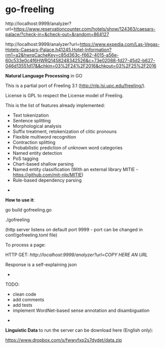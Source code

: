 # go-freeling

http://localhost:9999/analyzer?url=https://www.reservationcounter.com/hotels/show/124363/caesars-palace/?check-in=&check-out=&random=864127

http://localhost:9999/analyzer?url=https://www.expedia.com/Las-Vegas-Hotels-Caesars-Palace.h41245.Hotel-Information?rm1=a2&hwrqCacheKey=c85d363c-f662-4015-a56e-60c533e0c4f6HWRQ1458248342526&c=73e02088-fd27-45d2-b627-046d13551d17&&chkin=03%2F24%2F2016&chkout=03%2F25%2F2016

**Natural Language Processing** in GO

This is a partial port of Freeling 3.1 (http://nlp.lsi.upc.edu/freeling/).

License is GPL to respect the License model of Freeling.

This is the list of features already implemented:

* Text tokenization
* Sentence splitting
* Morphological analysis
* Suffix treatment, retokenization of clitic pronouns
* Flexible multiword recognition
* Contraction splitting
* Probabilistic prediction of unknown word categories
* Named entity detection
* PoS tagging
* Chart-based shallow parsing
* Named entity classification (With an external library MITIE - https://github.com/mit-nlp/MITIE)
* Rule-based dependency parsing

-

**How to use it**:

go build gofreeling.go

./gofreeling

(http server listens on default port 9999 - port can be changed in conf/gofreeling.toml file)

To process a page:

HTTP GET: *http://localhost:9999/analyzer?url=COPY HERE AN URL*

Response is a self-explaining json

-
TODO:
* clean code
* add comments
* add tests
* implement WordNet-based sense annotation and disambiguation

-
**Linguistic Data** to run the server can be download here (English only):

https://www.dropbox.com/s/fwwvfxp2s7dydet/data.zip
